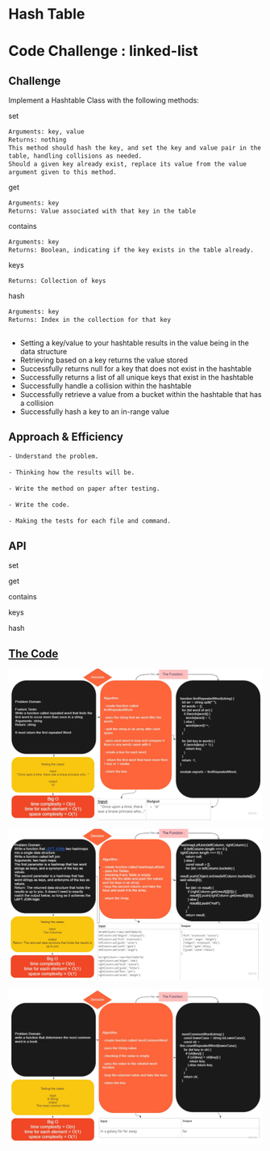# Hash Table

<!-- Short summary or background information -->

# Code Challenge : linked-list

## Challenge
<!-- Description of the challenge -->
Implement a Hashtable Class with the following methods:

set

    Arguments: key, value
    Returns: nothing
    This method should hash the key, and set the key and value pair in the table, handling collisions as needed.
    Should a given key already exist, replace its value from the value argument given to this method.

get

    Arguments: key
    Returns: Value associated with that key in the table

contains

    Arguments: key
    Returns: Boolean, indicating if the key exists in the table already.

keys

    Returns: Collection of keys

hash

    Arguments: key
    Returns: Index in the collection for that key

##

- Setting a key/value to your hashtable results in the value being in the data structure
- Retrieving based on a key returns the value stored
- Successfully returns null for a key that does not exist in the hashtable
- Successfully returns a list of all unique keys that exist in the hashtable
- Successfully handle a collision within the hashtable
- Successfully retrieve a value from a bucket within the hashtable that has a collision
- Successfully hash a key to an in-range value

## Approach & Efficiency
<!-- What approach did you take? Why? What is the Big O space/time for this approach? -->

    - Understand the problem.

    - Thinking how the results will be.

    - Write the method on paper after testing.

    - Write the code.

    - Making the tests for each file and command.

## API
<!-- Description of each method publicly available to your Linked List -->
set

get

contains

keys

hash

## [The Code](./hashTable.js)

![First Repeated Word](./images/firstRepeatedWord.jpg)

![hashmap left join](./images/hashmap-left-join.jpg)

![Most Common Word](./images/commonWord.jpg)
